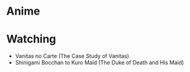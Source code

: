 # Anime

# Watching
* Vanitas no Carte (The Case Study of Vanitas)
* Shinigami Bocchan to Kuro Maid (The Duke of Death and His Maid)
